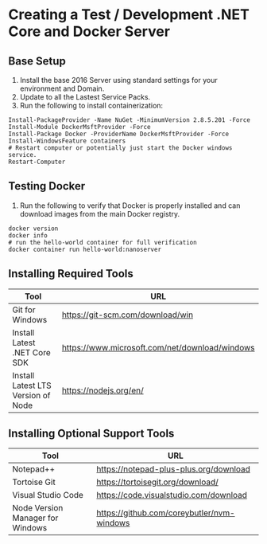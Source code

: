 # Creating a Test / Development .NET Core and Docker Server
## Base Setup
1. Install the base 2016 Server using standard settings for your environment and Domain.
2. Update to all the Lastest Service Packs.
3. Run the following to install containerization:
```
Install-PackageProvider -Name NuGet -MinimumVersion 2.8.5.201 -Force 
Install-Module DockerMsftProvider -Force 
Install-Package Docker -ProviderName DockerMsftProvider -Force 
Install-WindowsFeature containers 
# Restart computer or potentially just start the Docker windows service. 
Restart-Computer
```
## Testing Docker
1. Run the following to verify that Docker is properly installed and can download images from the main Docker registry.
```
docker version 
docker info 
# run the hello-world container for full verification 
docker container run hello-world:nanoserver
```
## Installing Required Tools
| Tool                               | URL                                              |
| ---------------------------------- | ------------------------------------------------ |
| Git for Windows                    | https://git-scm.com/download/win                 |
| Install Latest .NET Core SDK       | https://www.microsoft.com/net/download/windows   |
| Install Latest LTS Version of Node | https://nodejs.org/en/                           |
## Installing Optional Support Tools
| Tool                               | URL                                              |
| ---------------------------------- | ------------------------------------------------ |
| Notepad++                          | https://notepad-plus-plus.org/download           |
| Tortoise Git                       | https://tortoisegit.org/download/                |
| Visual Studio Code                 | https://code.visualstudio.com/download           |
| Node Version Manager for Windows   | https://github.com/coreybutler/nvm-windows       |